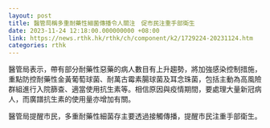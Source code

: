 ```yaml
---
layout: post
title: 醫管局稱多重耐藥性細菌傳播令人關注　促市民注重手部衛生
date: 2023-11-24 12:18:00.000000000 +08:00
link: https://news.rthk.hk/rthk/ch/component/k2/1729224-20231124.htm
categories: rthk
---
```


醫管局表示，帶有部分耐藥性惡藥的病人數目有上升趨勢，將加強感染控制措施，重點防控耐藥性金黃葡萄球菌、耐萬古霉素腸球菌及耳念珠菌，包括主動為高風險群組進行入院篩查、適當使用抗生素等。相信原因與疫情期間，要處理大量新冠病人，而廣譜抗生素的使用量亦增加有關。

醫管局提醒市民，多重耐藥性細菌存主要透過接觸傳播，提醒市民注重手部衛生。
